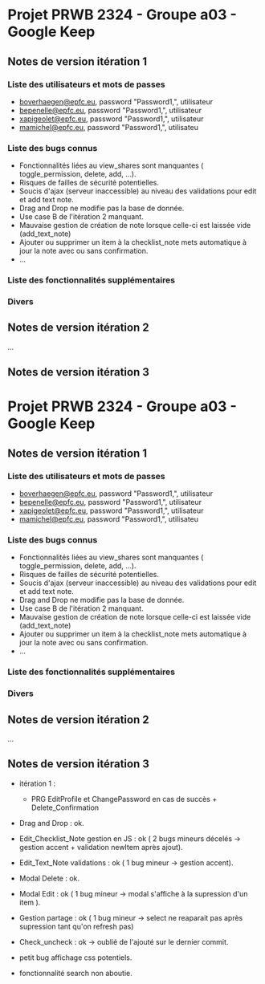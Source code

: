 # Projet PRWB 2324 - Groupe a03 - Google Keep

## Notes de version itération 1 

### Liste des utilisateurs et mots de passes

  * boverhaegen@epfc.eu, password "Password1,", utilisateur
  * bepenelle@epfc.eu, password "Password1,", utilisateur
  * xapigeolet@epfc.eu, password "Password1,", utilisateur
  * mamichel@epfc.eu, password "Password1,", utilisateu

### Liste des bugs connus

  * Fonctionnalités liées au view_shares sont manquantes ( toggle_permission, delete, add, ...).
  * Risques de failles de sécurité potentielles.
  * Soucis d'ajax (serveur inaccessible) au niveau des validations pour edit et add text note.
  * Drag and Drop ne modifie pas la base de donnée.
  * Use case B de l'itération 2 manquant.
  * Mauvaise gestion de création de note lorsque celle-ci est laissée vide (add_text_note)
  * Ajouter ou supprimer un item à la checklist_note mets automatique à jour la note avec ou sans confirmation.
  * ...

### Liste des fonctionnalités supplémentaires

### Divers

## Notes de version itération 2

...

## Notes de version itération 3 

# Projet PRWB 2324 - Groupe a03 - Google Keep

## Notes de version itération 1 

### Liste des utilisateurs et mots de passes

  * boverhaegen@epfc.eu, password "Password1,", utilisateur
  * bepenelle@epfc.eu, password "Password1,", utilisateur
  * xapigeolet@epfc.eu, password "Password1,", utilisateur
  * mamichel@epfc.eu, password "Password1,", utilisateu

### Liste des bugs connus

  * Fonctionnalités liées au view_shares sont manquantes ( toggle_permission, delete, add, ...).
  * Risques de failles de sécurité potentielles.
  * Soucis d'ajax (serveur inaccessible) au niveau des validations pour edit et add text note.
  * Drag and Drop ne modifie pas la base de donnée.
  * Use case B de l'itération 2 manquant.
  * Mauvaise gestion de création de note lorsque celle-ci est laissée vide (add_text_note)
  * Ajouter ou supprimer un item à la checklist_note mets automatique à jour la note avec ou sans confirmation.
  * ...

### Liste des fonctionnalités supplémentaires

### Divers

## Notes de version itération 2

...

## Notes de version itération 3 

  * itération 1 : 
    - PRG EditProfile et ChangePassword en cas de succès + Delete_Confirmation
    
  * Drag and Drop : ok.
  * Edit_Checklist_Note gestion en JS : ok ( 2 bugs mineurs décelés   -> gestion accent + validation newItem après ajout).
  * Edit_Text_Note validations : ok ( 1 bug mineur -> gestion accent).
  * Modal Delete : ok.
  * Modal Edit : ok ( 1 bug mineur -> modal s'affiche à la supression d'un item ).
  * Gestion partage : ok ( 1 bug mineur -> select ne reaparait pas après supression tant qu'on refresh pas)
  * Check_uncheck : ok -> oublié de l'ajouté sur le dernier commit.
  
  * petit bug affichage css potentiels.
  *  fonctionnalité search non aboutie.